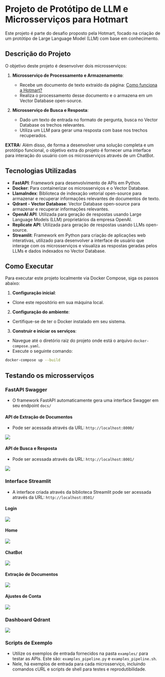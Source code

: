 # Projeto de Protótipo de LLM e Microsserviços para Hotmart
Este projeto é parte do desafio proposto pela Hotmart, focado na criação de um protótipo de Large Language Model (LLM) com base em conhecimento.

## Descrição do Projeto
O objetivo deste projeto é desenvolver dois microsserviços:

1. **Microsserviço de Processamento e Armazenamento**:
    * Recebe um documento de texto extraído da página: [Como funciona a Hotmart?](https://hotmart.com/pt-br/blog/como-funciona-hotmart)
    * Realiza o processamento desse documento e o armazena em um Vector Database open-source.

2. **Microsserviço de Busca e Resposta**:
    * Dado um texto de entrada no formato de pergunta, busca no Vector Database os trechos relevantes.
    * Utiliza um LLM para gerar uma resposta com base nos trechos recuperados.

**EXTRA:** Além disso, de forma a desenvolver uma solução completa e um protótipo funcional, o objetivo extra do projeto é fornecer uma interface para interação do usuário com os microsserviços através de um ChatBot.

## Tecnologias Utilizadas
* **FastAPI**: Framework para desenvolvimento de APIs em Python.
* **Docker**: Para containerizar os microsserviços e o Vector Database.
* **LlamaIndex**: Biblioteca de indexação vetorial open-source para armazenar e recuperar informações relevantes de documentos de texto.
* **Qdrant - Vector Database**: Vector Database open-source para armazenar e recuperar informações relevantes.
* **OpenAI API**: Utilizada para geração de respostas usando Large Language Models (LLM) proprietários da empresa OpenAI.
* **Replicate API**: Utilizada para geração de respostas usando LLMs open-source.
* **Streamlit**: Framework em Python para criação de aplicações web interativas, utilizado para desenvolver a interface de usuário que interage com os microsserviços e visualiza as respostas geradas pelos LLMs e dados indexados no Vector Database.

## Como Executar
Para executar este projeto localmente via Docker Compose, siga os passos abaixo:

1. **Configuração inicial**:
* Clone este repositório em sua máquina local.

2. **Configuração do ambiente**:
* Certifique-se de ter o Docker instalado em seu sistema.

3. **Construir e iniciar os serviços**:
* Navegue até o diretório raiz do projeto onde está o arquivo `docker-compose.yaml`.
* Execute o seguinte comando:

```bash
docker-compose up --build
```

## Testando os microsserviços
### FastAPI Swagger
* O framework FastAPI automaticamente gera uma interface Swagger em seu endpoint `docs/`

#### API de Extração de Documentos
* Pode ser acessada através da URL: `http://localhost:8000/`

![](images/swagger/document-extraction.png)

#### API de Busca e Resposta
* Pode ser acessada através da URL: `http://localhost:8001/`

![](images/swagger/document-querying.png)

### Interface Streamlit
* A interface criada através da biblioteca Streamlit pode ser acessada através da URL: `http://localhost:8501/`

#### Login

![](images/streamlit/login.png)

#### Home

![](images/streamlit/home.png)

#### ChatBot

![](images/streamlit/chatbot.png)

#### Extração de Documentos

![](images/streamlit/document-extraction.png)

#### Ajustes de Conta

![](images/streamlit/profile-settings.png)

### Dashboard Qdrant

![](images/qdrant/collections.png)

### Scripts de Exemplo
* Utilize os exemplos de entrada fornecidos na pasta `examples/` para testar as APIs. Este são: `examples_pipeline.py` e `examples_pipeline.sh`.
* Nele, há exemplos de entrada para cada microsserviço, incluindo comandos cURL e scripts de shell para testes e reprodutibilidade.